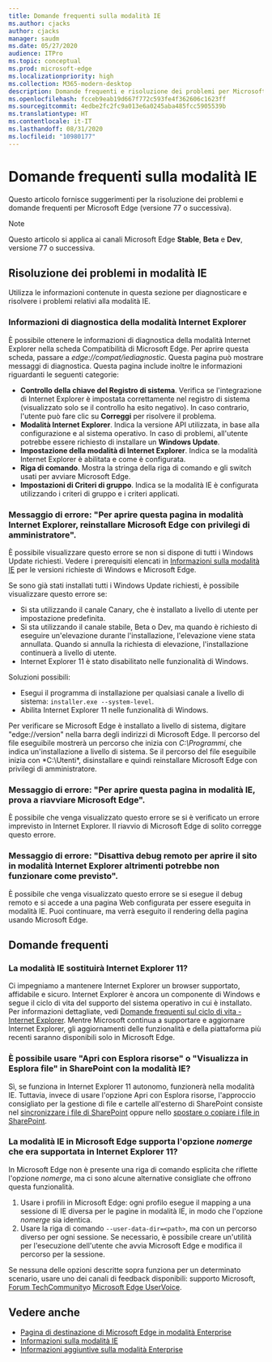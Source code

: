 ```yaml
---
title: Domande frequenti sulla modalità IE
ms.author: cjacks
author: cjacks
manager: saudm
ms.date: 05/27/2020
audience: ITPro
ms.topic: conceptual
ms.prod: microsoft-edge
ms.localizationpriority: high
ms.collection: M365-modern-desktop
description: Domande frequenti e risoluzione dei problemi per Microsoft Edge in modalità IE
ms.openlocfilehash: fcceb9eab19d667f772c593fe4f362606c1623ff
ms.sourcegitcommit: 4edbe2fc2fc9a013e6a0245aba485fcc5905539b
ms.translationtype: HT
ms.contentlocale: it-IT
ms.lasthandoff: 08/31/2020
ms.locfileid: "10980177"
---
```

# Domande frequenti sulla modalità IE

Questo articolo fornisce suggerimenti per la risoluzione dei problemi e domande frequenti per Microsoft Edge (versione 77 o successiva).

> [!NOTE]
> Questo articolo si applica ai canali Microsoft Edge **Stable**, **Beta** e **Dev**, versione 77 o successiva.

## Risoluzione dei problemi in modalità IE

Utilizza le informazioni contenute in questa sezione per diagnosticare e risolvere i problemi relativi alla modalità IE.

### Informazioni di diagnostica della modalità Internet Explorer

È possibile ottenere le informazioni di diagnostica della modalità Internet Explorer nella scheda Compatibilità di Microsoft Edge. Per aprire questa scheda, passare a *edge://compat/iediagnostic*. Questa pagina può mostrare messaggi di diagnostica. Questa pagina include inoltre le informazioni riguardanti le seguenti categorie:

- **Controllo della chiave del Registro di sistema**. Verifica se l'integrazione di Internet Explorer è impostata correttamente nel registro di sistema (visualizzato solo se il controllo ha esito negativo). In caso contrario, l'utente può fare clic su **Correggi** per risolvere il problema.
- **Modalità Internet Explorer**. Indica la versione API utilizzata, in base alla configurazione e al sistema operativo. In caso di problemi, all'utente potrebbe essere richiesto di installare un **Windows Update**.
- **Impostazione della modalità di Internet Explorer**. Indica se la modalità Internet Explorer è abilitata e come è configurata.
- **Riga di comando**. Mostra la stringa della riga di comando e gli switch usati per avviare Microsoft Edge.
- **Impostazioni di Criteri di gruppo**. Indica se la modalità IE è configurata utilizzando i criteri di gruppo e i criteri applicati.

### Messaggio di errore: "Per aprire questa pagina in modalità Internet Explorer, reinstallare Microsoft Edge con privilegi di amministratore".

È possibile visualizzare questo errore se non si dispone di tutti i Windows Update richiesti. Vedere i prerequisiti elencati in [Informazioni sulla modalità IE](https://docs.microsoft.com/deployedge/edge-ie-mode) per le versioni richieste di Windows e Microsoft Edge.

Se sono già stati installati tutti i Windows Update richiesti, è possibile visualizzare questo errore se:

- Si sta utilizzando il canale Canary, che è installato a livello di utente per impostazione predefinita.
- Si sta utilizzando il canale stabile, Beta o Dev, ma quando è richiesto di eseguire un'elevazione durante l'installazione, l'elevazione viene stata annullata. Quando si annulla la richiesta di elevazione, l'installazione continuerà a livello di utente.
- Internet Explorer 11 è stato disabilitato nelle funzionalità di Windows.

Soluzioni possibili:

- Esegui il programma di installazione per qualsiasi canale a livello di sistema: `installer.exe --system-level`.
- Abilita Internet Explorer 11 nelle funzionalità di Windows.

Per verificare se Microsoft Edge è installato a livello di sistema, digitare "edge://version" nella barra degli indirizzi di Microsoft Edge. Il percorso del file eseguibile mostrerà un percorso che inizia con *C:\Programmi*, che indica un'installazione a livello di sistema. Se il percorso del file eseguibile inizia con *C:\Utenti\*, disinstallare e quindi reinstallare Microsoft Edge con privilegi di amministratore.

### Messaggio di errore: "Per aprire questa pagina in modalità IE, prova a riavviare Microsoft Edge".

È possibile che venga visualizzato questo errore se si è verificato un errore imprevisto in Internet Explorer. Il riavvio di Microsoft Edge di solito corregge questo errore.

### Messaggio di errore: "Disattiva debug remoto per aprire il sito in modalità Internet Explorer altrimenti potrebbe non funzionare come previsto".

È possibile che venga visualizzato questo errore se si esegue il debug remoto e si accede a una pagina Web configurata per essere eseguita in modalità IE. Puoi continuare, ma verrà eseguito il rendering della pagina usando Microsoft Edge.

## Domande frequenti

### La modalità IE sostituirà Internet Explorer 11?

Ci impegniamo a mantenere Internet Explorer un browser supportato, affidabile e sicuro. Internet Explorer è ancora un componente di Windows e segue il ciclo di vita del supporto del sistema operativo in cui è installato. Per informazioni dettagliate, vedi [Domande frequenti sul ciclo di vita - Internet Explorer](https://support.microsoft.com/help/17454/). Mentre Microsoft continua a supportare e aggiornare Internet Explorer, gli aggiornamenti delle funzionalità e della piattaforma più recenti saranno disponibili solo in Microsoft Edge.

### È possibile usare "Apri con Esplora risorse" o "Visualizza in Esplora file" in SharePoint con la modalità IE?

Sì, se funziona in Internet Explorer 11 autonomo, funzionerà nella modalità IE. Tuttavia, invece di usare l'opzione Apri con Esplora risorse, l'approccio consigliato per la gestione di file e cartelle all'esterno di SharePoint consiste nel [sincronizzare i file di SharePoint](https://support.office.com/en-us/article/sync-sharepoint-files-with-the-onedrive-sync-app-6de9ede8-5b6e-4503-80b2-6190f3354a88) oppure nello [spostare o copiare i file in SharePoint](https://support.office.com/en-us/article/move-or-copy-files-in-sharepoint-00e2f483-4df3-46be-a861-1f5f0c1a87bc).

### La modalità IE in Microsoft Edge supporta l'opzione *nomerge* che era supportata in Internet Explorer 11?

In Microsoft Edge non è presente una riga di comando esplicita che riflette l'opzione *nomerge*, ma ci sono alcune alternative consigliate che offrono questa funzionalità.

1. Usare i profili in Microsoft Edge: ogni profilo esegue il mapping a una sessione di IE diversa per le pagine in modalità IE, in modo che l'opzione *nomerge* sia identica.
2. Usare la riga di comando `--user-data-dir=<path>`, ma con un percorso diverso per ogni sessione. Se necessario, è possibile creare un'utilità per l'esecuzione dell'utente che avvia Microsoft Edge e modifica il percorso per la sessione.

Se nessuna delle opzioni descritte sopra funziona per un determinato scenario, usare uno dei canali di feedback disponibili: supporto Microsoft, [Forum TechCommunity](https://techcommunity.microsoft.com/t5/enterprise/bd-p/EdgeInsiderEnterprise)o [Microsoft Edge UserVoice](https://microsoftedge.uservoice.com/forums/928825-enterprise).

## Vedere anche

- [Pagina di destinazione di Microsoft Edge in modalità Enterprise](https://aka.ms/EdgeEnterprise)
- [Informazioni sulla modalità IE](https://docs.microsoft.com/deployedge/edge-ie-mode)
- [Informazioni aggiuntive sulla modalità Enterprise](https://docs.microsoft.com/internet-explorer/ie11-deploy-guide/enterprise-mode-overview-for-ie11)